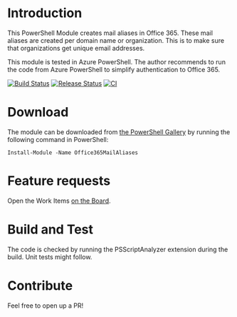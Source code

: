 # Introduction 
This PowerShell Module creates mail aliases in Office 365. These mail aliases are created per domain name or organization. This is to make sure that organizations get unique email addresses.

This module is tested in Azure PowerShell. The author recommends to run the code from Azure PowerShell to simplify authentication to Office 365.

[![Build Status](https://cloudenius.visualstudio.com/Office%20365%20Alias%20Module/_apis/build/status/Office%20365%20Alias%20Module-CI?branchName=master)](https://cloudenius.visualstudio.com/Office%20365%20Alias%20Module/_build/latest?definitionId=7&branchName=master)
[![Release Status](https://cloudenius.vsrm.visualstudio.com/_apis/public/Release/badge/e1f84d2c-10aa-42f5-b85a-8925cff41305/1/1)](https://cloudenius.visualstudio.com/Office%20365%20Alias%20Module/_build/latest?definitionId=7&branchName=master)
[![CI](https://github.com/Cloudenius/Office365AliasModule/workflows/CI/badge.svg)](https://github.com/Cloudenius/Office365AliasModule/actions?query=workflow%3ACI)

# Download
The module can be downloaded from [the PowerShell Gallery](https://www.powershellgallery.com/packages/Office365MailAliases) by running the following command in PowerShell:
```
Install-Module -Name Office365MailAliases
```

# Feature requests
Open the Work Items [on the Board](https://dev.azure.com/Cloudenius/Office%20365%20Alias%20Module/_workitems/recentlyupdated/).

# Build and Test
The code is checked by running the PSScriptAnalyzer extension during the build. Unit tests might follow.

# Contribute
Feel free to open up a PR!
